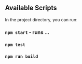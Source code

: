 ## Available Scripts

In the project directory, you can run:

### `npm start` - runs ...

### `npm test`

### `npm run build`

